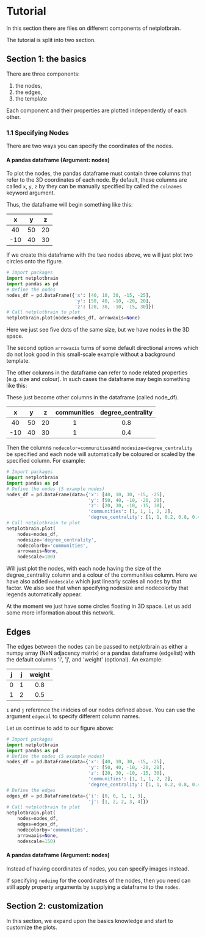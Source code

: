 # Tutorial

In this section there are files on different components of netplotbrain.

The tutorial is split into two section. 

## Section 1: the basics

There are three components: 

1. the nodes, 
2. the edges, 
3. the template

Each component and their properties are  plotted independently of each other.

### 1.1 Specifying Nodes

There are two ways you can specify the coordinates of the nodes. 

#### A pandas dataframe (Argument: nodes) 

To plot the nodes, the pandas dataframe must contain three columns that refer to the 3D coordinates of each node. By default, these columns are called `x`, `y`, `z` by they can be manually specified by called the `colnames` keyword argument. 

Thus, the dataframe will begin something like this:

| x       | y     | z     |
| :-------------:  | :----------: | :-----------: |
|  40     | 50    | 20    |
| -10     | 40    | 30    |

If we create this dataframe with the two nodes above, we will just plot two circles onto the figure. 

```python
# Import packages
import netplotbrain
import pandas as pd
# Define the nodes
nodes_df = pd.DataFrame({'x': [40, 10, 30, -15, -25], 
                         'y': [50, 40, -10, -20, 20], 
                         'z': [20, 30, -10, -15, 30]})
# Call netplotbrain to plot
netplotbrain.plot(nodes=nodes_df, arrowaxis=None)
```

Here we just see five dots of the same size, but we have nodes in the 3D space. 

The second option `arrowaxis` turns of some default directional arrows which do not look good in this small-scale example without a background template.

The other columns in the dataframe can refer to node related properties (e.g. size and colour). In such cases the dataframe may begin something like this: 

These just become other columns in the dataframe (called node_df).

| x       | y     | z     | communities | degree_centrality |
| :-------------:  | :----------: | :-----------: | :----------: | :-----------: |
|  40     | 50    | 20    | 1    | 0.8
| -10     | 40    | 30    | 1    | 0.4

Then the columns `nodecolor=communities`and `nodesize=degree_centrality` be specified and each node will automatically be coloured or scaled by the specified column. For example: 

```python
# Import packages
import netplotbrain
import pandas as pd
# Define the nodes (5 example nodes)
nodes_df = pd.DataFrame(data={'x': [40, 10, 30, -15, -25], 
                              'y': [50, 40, -10, -20, 20], 
                              'z': [20, 30, -10, -15, 30], 
                              'communities': [1, 1, 1, 2, 2], 
                              'degree_centrality': [1, 1, 0.2, 0.8, 0.4]})
# Call netplotbrain to plot
netplotbrain.plot(
    nodes=nodes_df,
    nodesize='degree_centrality',
    nodecolorby='communities',
    arrowaxis=None,
    nodescale=100)
```
 
Will just plot the nodes, with each node having the size of the degree_centrality column and a colour of the communities column. Here we have also added `nodescale` which just linearly scales all nodes by that factor. We also see that when specifying nodesize and nodecolorby that legends automatically appear.

At the moment we just have some circles floating in 3D space. Let us add some more information about this network.

## Edges

The edges between the nodes can be passed to netplotbrain as either a numpy array (NxN adjacency matrix) or a pandas dataframe (edgelist) with the default columns 'i', 'j', and 'weight' (optional). An example:

| j       | j     | weight     |
| :-------------:  | :----------: | :-----------: |
|  0     | 1    | 0.8    |
|  1     | 2    | 0.5    |

`i` and `j` reference the inidcies of our nodes defined above. You can use the argument `edgecol` to specify different column names.

Let us continue to add to our figure above: 

```python
# Import packages
import netplotbrain
import pandas as pd
# Define the nodes (5 example nodes)
nodes_df = pd.DataFrame(data={'x': [40, 10, 30, -15, -25], 
                              'y': [50, 40, -10, -20, 20], 
                              'z': [20, 30, -10, -15, 30], 
                              'communities': [1, 1, 1, 2, 2], 
                              'degree_centrality': [1, 1, 0.2, 0.8, 0.4]})
# Define the edges 
edges_df = pd.DataFrame(data={'i': [0, 0, 1, 1, 3], 
                              'j': [1, 2, 2, 3, 4]})
# Call netplotbrain to plot
netplotbrain.plot(
    nodes=nodes_df,
    edges=edges_df,
    nodecolorby='communities',
    arrowaxis=None,
    nodescale=150)
```

#### A pandas dataframe (Argument: nodes) 

Instead of having coordinates of nodes, you can specify images instead.

If specifying `nodeimg` for the coordinates of the nodes, then you need can still apply property arguments by supplying a dataframe to the `nodes`. 

## Section 2: customization 

In this section, we expand upon the basics knowledge and start to customize the plots. 